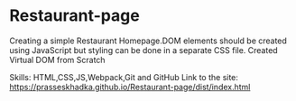 # Restaurant-page
Creating a simple Restaurant Homepage.DOM elements should be created using JavaScript but styling can be done in a separate CSS file.
Created Virtual DOM from Scratch

Skills:
HTML,CSS,JS,Webpack,Git and GitHub
Link to the site: https://prasseskhadka.github.io/Restaurant-page/dist/index.html
